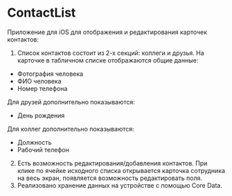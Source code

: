 # ContactList
Приложение для iOS для отображения и редактирования карточек контактов:
1. Список контактов состоит из 2-х секций: коллеги и друзья. На карточке в табличном списке отображаются общие данные:  
- Фотография человека
- ФИО человека
- Номер телефона

Для друзей дополнительно показываются:
- День рождения

Для коллег дополнительно показываются:
- Должность
- Рабочий телефон
2. Есть возможность редактирования/добавления контактов. При клике по ячейке исходного списка открывается карточка сотрудника на весь экран, появляется возможность редактировать поля.
3. Реализовано хранение данных на устройстве с помощью Core Data.
